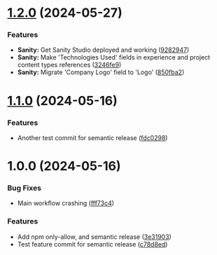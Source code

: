 # [1.2.0](https://github.com/MFarabi619/personal-portfolio-website-2024/compare/v1.1.0...v1.2.0) (2024-05-27)


### Features

* **Sanity:** Get Sanity Studio deployed and working ([9282947](https://github.com/MFarabi619/personal-portfolio-website-2024/commit/9282947c3f1be299cebae55239c122b45ac75fdf))
* **Sanity:** Make 'Technologies Used' fields in experience and project content types references ([3246fe9](https://github.com/MFarabi619/personal-portfolio-website-2024/commit/3246fe99500c1de3e69cc825c02b9755b593cd8e))
* **Sanity:** Migrate 'Company Logo' field to 'Logo' ([850fba2](https://github.com/MFarabi619/personal-portfolio-website-2024/commit/850fba27a10e45fb3ff5b510f57c73b493883dea))

# [1.1.0](https://github.com/MFarabi619/personal-portfolio-website-2024/compare/v1.0.0...v1.1.0) (2024-05-16)


### Features

* Another test commit for semantic release ([fdc0298](https://github.com/MFarabi619/personal-portfolio-website-2024/commit/fdc0298e8431eca269317098eed181fdd92e1834))

# 1.0.0 (2024-05-16)


### Bug Fixes

* Main workflow crashing ([fff73c4](https://github.com/MFarabi619/personal-portfolio-website-2024/commit/fff73c431c54ad1b009cdfd06988ab6326d71435))


### Features

* Add npm only-allow, and semantic release ([3e31903](https://github.com/MFarabi619/personal-portfolio-website-2024/commit/3e31903dc71f7854506e7665a779d38f2d84b261))
* Test feature commit for semantic release ([c78d8ed](https://github.com/MFarabi619/personal-portfolio-website-2024/commit/c78d8eddef3f96315e7582224af6654353e1e663))

